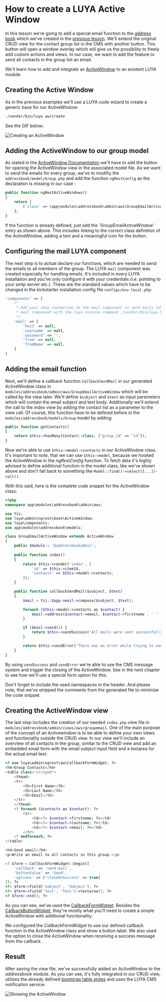 # How to create a LUYA Active Window

In this lesson we're going to add a special email function to the [address book](https://github.com/luyadev/luya-module-addressbook) which we've created in the [previous lesson](https://github.com/luyadev/luya/blob/master/docs/guide/lesson-module.md). We'll extend the original CRUD view for the contact group list in the CMS with another button. This button will open a window overlay which will give us the possibility to freely add custom actions and views. In our case, we want to add the feature to send all contacts in the group list an email. 

We'll learn how to add and integrate an [ActiveWindow](https://luya.io/guide/ngrest-activewindow) to an existent LUYA module.

## Creating the Active Window

As in the previous examples we'll use a LUYA code wizard to create a generic base for our ActiveWindow:

```sh
./vendor/bin/luya aw/create
```
See the GIF below:

![Creating an ActiveWindow](https://raw.githubusercontent.com/luyadev/luya/master/docs/guide/img/aws-create.gif "Creating an ActiveWindow with LUYA code wizard")

## Adding the ActiveWindow to our group model

As stated in the [ActiveWindow Documentation]() we'll have to add the button for opening the ActiveWindow view in the associated model file. As we want to send the emails for every group, we've to modifiy the `addressbook/model/Group.php` and add the function `ngRestConfig` as the declaration is missing in our case :

```php
public function ngRestActiveWindows()
{
    return [
        ['class' => \app\modules\addressbook\admin\aws\GroupEmailActiveWindow::className(), 'label' => 'Email to group', 'icon' => 'email'],
    ];
}
```

If the function is already defined, just add the `GroupEmailActiveWindow' entry as shown above.
This includes linking to the correct class definition of the ActiveWindow, adding a text and a meaningful icon for the button.

## Configuring the mail LUYA component

The next step is to actual declare our functions, which are needed to send the emails to all members of the group. The LUYA `mail` component was created especially for handling emails. It's included in every LUYA installation and you've only configure it with your credentials (i.e. pointing to your smtp server etc.). These are the standard values which have to be changed in the kickstarter installation config file `configs/env-local.php`:

```php
'components' => [        
    /*
     * Add your smtp connection to the mail component to send mails (which is required for secure login), you can test your
     * mail component with the luya console command ./vendor/bin/luya health/mailer.
     */
    'mail' => [
        'host' => null,
        'username' => null,
        'password' => '',
        'from' => null,
        'fromName' => null,
    ]
]
```

## Adding the email function

Next, we'll define a callback function `CallbackSendMail` in our generated ActiveWindow class in `modules/addressbook/admin/aws/GroupEmailActiveWindow` which will be called by the view later. We'll define `$subject` and `$text` as input parameters which will contain the email subject and text body. Additionally we'll extend the call to the *index view* by adding the contact list as a parameter to the view call. Of course, this function have to be defined before in the `modules/addressbook/models/Group` model by adding:

```php
public function getContacts()
{
    return $this->hasMany(Contact::class, ["group_id" => "id"]);
}
```
Now we're able to use `$this->model->contacts` in our ActiveWindow class. It's important to note, that we can use `$this->model`, because we hooked the ActiveWindow in the *ngRestConfig* function. To fetch data it's highly advised to define additional function in the model class, like we've shown above and don't fall back to something like `Model::find()->select([...])->all()`.

With this said, here is the complete code snippet for the ActiveWindow class:

```php
<?php
namespace app\modules\addressbook\admin\aws;

use Yii;
use luya\admin\ngrest\base\ActiveWindow;
use luya\components;
use app\modules\addressbook\models;

class GroupEmailActiveWindow extends ActiveWindow
{
    public $module = '@addressbookadmin';
    
    public function index()
    {
        return $this->render('index', [
            'id' => $this->itemId,
            'contacts' => $this->model->contacts,
        ]);
    }

    public function callbackSendMail($subject, $text)
    {
        $mail = Yii::$app->mail->compose($subject, $text);

        foreach ($this->model->contacts as $contact) {
            $mail->address($contact->email, $contact->firstname . ' ' . $contact->lastname);
        }

        if ($mail->send()) {
            return $this->sendSuccess('All mails were sent successfully!');
        }

        return $this->sendError('There was an error while trying to send the emails.');
    }
}
```

By using `sendSuccess` and `sendError` we're able to use the CMS message system and trigger the closing of the ActiveWindow. See in the next chapter to see how we'll use a special form option for this.

Don't forget to include the used namespaces in the header.
And please note, that we've stripped the comments from the generated file to minimize the code snippet.

## Creating the ActiveWindow view

The last step includes the creation of our needed `index.php` view file in `modules/addressbook/admin/views/aws/groupemail`.
One of the main purpose of the concept of an Activewindow is to be able to define your own views and functionality outside the CRUD view. 
In our view we'll include an overview of all contacts in the group, similar to the CRUD view and add an embedded email form with the email subject input field and a textarea for the actual email text: 

```php
<? use luya\admin\ngrest\aw\CallbackFormWidget; ?>
<h4>Group Contacts</h4>
<table class="striped">
    <thead>
    <tr>
        <th>First Name</th>
        <th>Last Name</th>
        <th>Email</th>
    </tr>
    </thead>
    <? foreach ($contacts as $contact): ?>
        <tr>
            <td><?= $contact->firstname; ?></td>
            <td><?= $contact->lastname; ?></td>
            <td><?= $contact->email; ?></td>
        </tr>
    <? endforeach; ?>
</table>

<h4>Send email</h4>
<p>Write an email to all contacts in this group.</p>

<? $form = CallbackFormWidget::begin([
    'callback' => 'send-mail',
    'buttonValue' => 'Send',
    'options' => ['closeOnSuccess' => true]
]); ?>
<?= $form->field('subject', 'Subject'); ?>
<?= $form->field('text', 'Text')->textarea(); ?>
<? $form::end(); ?>
```

As you can see, we've used the [CallbackFormWidget](https://luya.io/api/luya-admin-ngrest-aw-CallbackFormWidget). Besides the [CallbackButtonWidget](https://luya.io/api/luya-admin-ngrest-aw-CallbackButtonWidget), they're mostly what you'll need to create a simple ActiveWindow with additional functionality. 

We configured the *CallbackFormWidget* to use our defined callback function in the ActiveWindow class and show a button label. We also used the option to close the ActiveWindow when receiving a success message from the callback.

## Result

After saving the view file, we've successfully added an ActiveWindow to the *addressbook* module. As you can see, it's fully integrated in our CRUD view, utilizes the already defined [bootstrap table styles](https://getbootstrap.com/docs/4.0/content/tables/) and uses the LUYA CMS notification service:

![Showing the ActiveWindow](https://raw.githubusercontent.com/luyadev/luya/master/docs/guide/img/aws-result.gif "Showing the ActiveWindow")
